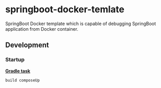 # springboot-docker-temlate

SpringBoot Docker template which is capable of debugging SpringBoot application from Docker container.


## Development

### Startup

<b><u>Gradle task</u></b>
```
build composeUp
```
